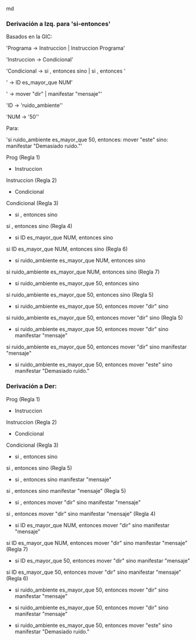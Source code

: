 md
### Derivación a Izq. para 'si-entonces'

Basados en la GIC:

'Programa -> Instruccion | Instruccion Programa'

'Instruccion -> Condicional'

'Condicional -> si <Condicion>, entonces <Bloque> sino <Bloque> | si <Condicion>, entonces <Bloque>'

'<Condicion> -> ID es_mayor_que NUM'

'<Bloque> -> mover "dir" | manifestar "mensaje"'

'ID -> 'ruido_ambiente''

'NUM -> '50''

Para:

'si ruido_ambiente es_mayor_que 50, entonces:
    mover "este"
sino:
    manifestar "Demasiado ruido."'

Prog (Regla 1)

- Instruccion

Instruccion (Regla 2)

- Condicional

Condicional (Regla 3)

- si <Condicion>, entonces <Bloque> sino <Bloque>

si <Condicion>, entonces <Bloque> sino <Bloque> (Regla 4)

- si ID es_mayor_que NUM, entonces <Bloque> sino <Bloque>

si ID es_mayor_que NUM, entonces <Bloque> sino <Bloque> (Regla 6)

- si ruido_ambiente es_mayor_que NUM, entonces <Bloque> sino <Bloque>

si ruido_ambiente es_mayor_que NUM, entonces <Bloque> sino <Bloque> (Regla 7)

- si ruido_ambiente es_mayor_que 50, entonces <Bloque> sino <Bloque>

si ruido_ambiente es_mayor_que 50, entonces <Bloque> sino <Bloque> (Regla 5)

- si ruido_ambiente es_mayor_que 50, entonces mover "dir" sino <Bloque>

si ruido_ambiente es_mayor_que 50, entonces mover "dir" sino <Bloque> (Regla 5)

- si ruido_ambiente es_mayor_que 50, entonces mover "dir" sino manifestar "mensaje"

si ruido_ambiente es_mayor_que 50, entonces mover "dir" sino manifestar "mensaje"

- si ruido_ambiente es_mayor_que 50, entonces mover "este" sino manifestar "Demasiado ruido."

### Derivación a Der:

Prog (Regla 1)

- Instruccion

Instruccion (Regla 2)

- Condicional

Condicional (Regla 3)

- si <Condicion>, entonces <Bloque> sino <Bloque>

si <Condicion>, entonces <Bloque> sino <Bloque> (Regla 5)

- si <Condicion>, entonces <Bloque> sino manifestar "mensaje"

si <Condicion>, entonces <Bloque> sino manifestar "mensaje" (Regla 5)

- si <Condicion>, entonces mover "dir" sino manifestar "mensaje"

si <Condicion>, entonces mover "dir" sino manifestar "mensaje" (Regla 4)

- si ID es_mayor_que NUM, entonces mover "dir" sino manifestar "mensaje"

si ID es_mayor_que NUM, entonces mover "dir" sino manifestar "mensaje" (Regla 7)

- si ID es_mayor_que 50, entonces mover "dir" sino manifestar "mensaje"

si ID es_mayor_que 50, entonces mover "dir" sino manifestar "mensaje" (Regla 6)

- si ruido_ambiente es_mayor_que 50, entonces mover "dir" sino manifestar "mensaje"

- si ruido_ambiente es_mayor_que 50, entonces mover "dir" sino manifestar "mensaje"

- si ruido_ambiente es_mayor_que 50, entonces mover "este" sino manifestar "Demasiado ruido."

